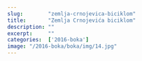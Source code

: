 ```yaml
---
slug:        "zemlja-crnojevica-biciklom"
title:       "Zemlja Crnojevića biciklom"
description: ""
excerpt:     ""
categories:  ['2016-boka']
image: "/2016-boka/boka/img/14.jpg"
---
```

